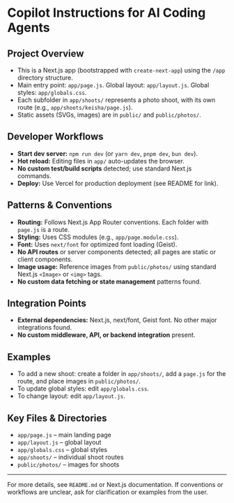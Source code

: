 # Copilot Instructions for AI Coding Agents

## Project Overview
- This is a Next.js app (bootstrapped with `create-next-app`) using the `/app` directory structure.
- Main entry point: `app/page.js`. Global layout: `app/layout.js`. Global styles: `app/globals.css`.
- Each subfolder in `app/shoots/` represents a photo shoot, with its own route (e.g., `app/shoots/keisha/page.js`).
- Static assets (SVGs, images) are in `public/` and `public/photos/`.

## Developer Workflows
- **Start dev server:** `npm run dev` (or `yarn dev`, `pnpm dev`, `bun dev`).
- **Hot reload:** Editing files in `app/` auto-updates the browser.
- **No custom test/build scripts** detected; use standard Next.js commands.
- **Deploy:** Use Vercel for production deployment (see README for link).

## Patterns & Conventions
- **Routing:** Follows Next.js App Router conventions. Each folder with `page.js` is a route.
- **Styling:** Uses CSS modules (e.g., `app/page.module.css`).
- **Font:** Uses `next/font` for optimized font loading (Geist).
- **No API routes** or server components detected; all pages are static or client components.
- **Image usage:** Reference images from `public/photos/` using standard Next.js `<Image>` or `<img>` tags.
- **No custom data fetching or state management** patterns found.

## Integration Points
- **External dependencies:** Next.js, next/font, Geist font. No other major integrations found.
- **No custom middleware, API, or backend integration** present.

## Examples
- To add a new shoot: create a folder in `app/shoots/`, add a `page.js` for the route, and place images in `public/photos/`.
- To update global styles: edit `app/globals.css`.
- To change layout: edit `app/layout.js`.

## Key Files & Directories
- `app/page.js` – main landing page
- `app/layout.js` – global layout
- `app/globals.css` – global styles
- `app/shoots/` – individual shoot routes
- `public/photos/` – images for shoots

---

For more details, see `README.md` or Next.js documentation. If conventions or workflows are unclear, ask for clarification or examples from the user.